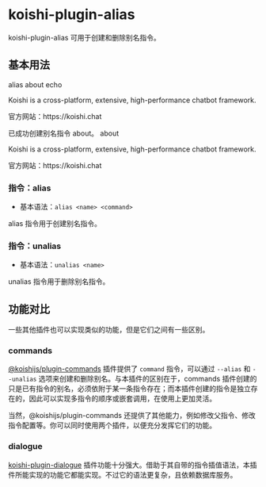 # koishi-plugin-alias

koishi-plugin-alias 可用于创建和删除别名指令。

## 基本用法

<chat-panel>
<chat-message nickname="Alice">
  <p>alias about echo</p>
  <p>Koishi is a cross-platform, extensive, high-performance chatbot framework.</p>
  <p>官方网站：https://koishi.chat</p>
</chat-message>
<chat-message nickname="Koishi">已成功创建别名指令 about。</chat-message>
<chat-message nickname="Alice">about</chat-message>
<chat-message nickname="Koishi">
  <p>Koishi is a cross-platform, extensive, high-performance chatbot framework.</p>
  <p>官方网站：https://koishi.chat</p>
</chat-message>
</chat-panel>

### 指令：alias

- 基本语法：`alias <name> <command>`

alias 指令用于创建别名指令。

### 指令：unalias

- 基本语法：`unalias <name>`

unalias 指令用于删除别名指令。

## 功能对比

一些其他插件也可以实现类似的功能，但是它们之间有一些区别。

### commands

[@koishijs/plugin-commands](https://koishi.chat/zh-CN/plugins/console/commands.html) 插件提供了 `command` 指令，可以通过 `--alias` 和 `--unalias` 选项来创建和删除别名。与本插件的区别在于，commands 插件创建的只是已有指令的别名，必须依附于某一条指令存在；而本插件创建的指令是独立存在的，因此可以实现多指令的顺序或嵌套调用，在使用上更加灵活。

当然，@koishijs/plugin-commands 还提供了其他能力，例如修改父指令、修改指令配置等。你可以同时使用两个插件，以便充分发挥它们的功能。

### dialogue

[koishi-plugin-dialogue](https://dialogue.koishi.chat/zh-CN/) 插件功能十分强大。借助于其自带的指令插值语法，本插件所能实现的功能它都能实现。不过它的语法更复杂，且依赖数据库服务。
